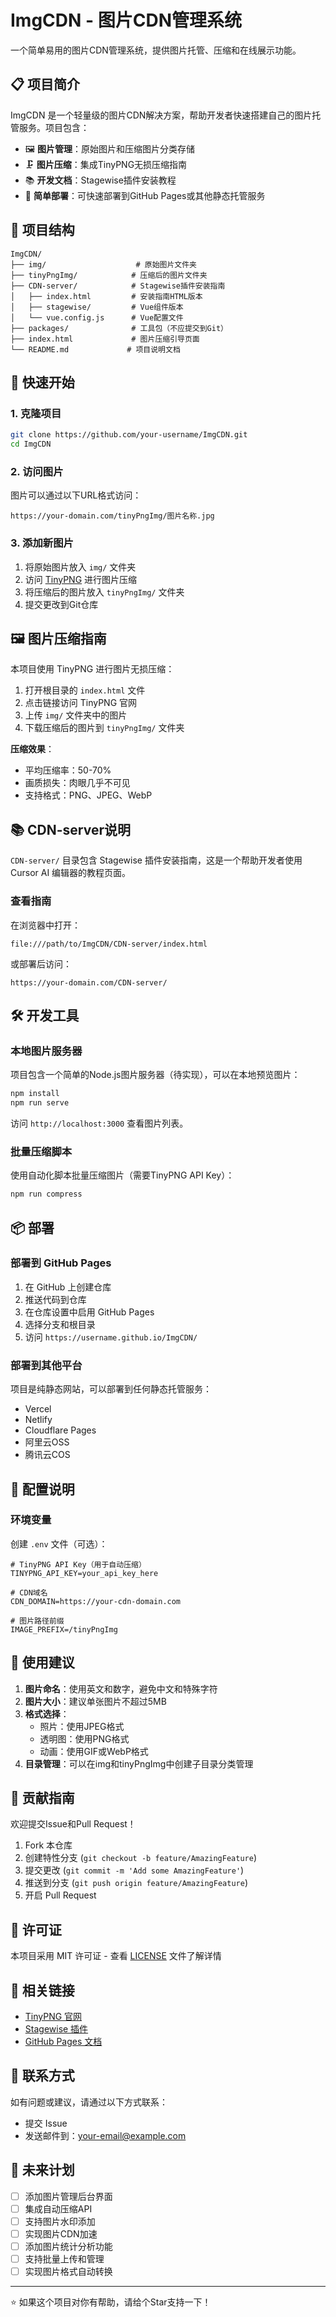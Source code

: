 # ImgCDN - 图片CDN管理系统

一个简单易用的图片CDN管理系统，提供图片托管、压缩和在线展示功能。

## 📋 项目简介

ImgCDN 是一个轻量级的图片CDN解决方案，帮助开发者快速搭建自己的图片托管服务。项目包含：

- 🖼️ **图片管理**：原始图片和压缩图片分类存储
- 🗜️ **图片压缩**：集成TinyPNG无损压缩指南
- 📚 **开发文档**：Stagewise插件安装教程
- 🚀 **简单部署**：可快速部署到GitHub Pages或其他静态托管服务

## 📁 项目结构

```
ImgCDN/
├── img/                    # 原始图片文件夹
├── tinyPngImg/            # 压缩后的图片文件夹
├── CDN-server/            # Stagewise插件安装指南
│   ├── index.html         # 安装指南HTML版本
│   ├── stagewise/         # Vue组件版本
│   └── vue.config.js      # Vue配置文件
├── packages/              # 工具包（不应提交到Git）
├── index.html             # 图片压缩引导页面
└── README.md             # 项目说明文档
```

## 🚀 快速开始

### 1. 克隆项目

```bash
git clone https://github.com/your-username/ImgCDN.git
cd ImgCDN
```

### 2. 访问图片

图片可以通过以下URL格式访问：

```
https://your-domain.com/tinyPngImg/图片名称.jpg
```

### 3. 添加新图片

1. 将原始图片放入 `img/` 文件夹
2. 访问 [TinyPNG](https://tinypng.com/) 进行图片压缩
3. 将压缩后的图片放入 `tinyPngImg/` 文件夹
4. 提交更改到Git仓库

## 🖼️ 图片压缩指南

本项目使用 TinyPNG 进行图片无损压缩：

1. 打开根目录的 `index.html` 文件
2. 点击链接访问 TinyPNG 官网
3. 上传 `img/` 文件夹中的图片
4. 下载压缩后的图片到 `tinyPngImg/` 文件夹

**压缩效果**：
- 平均压缩率：50-70%
- 画质损失：肉眼几乎不可见
- 支持格式：PNG、JPEG、WebP

## 📚 CDN-server说明

`CDN-server/` 目录包含 Stagewise 插件安装指南，这是一个帮助开发者使用 Cursor AI 编辑器的教程页面。

### 查看指南

在浏览器中打开：
```
file:///path/to/ImgCDN/CDN-server/index.html
```

或部署后访问：
```
https://your-domain.com/CDN-server/
```

## 🛠️ 开发工具

### 本地图片服务器

项目包含一个简单的Node.js图片服务器（待实现），可以在本地预览图片：

```bash
npm install
npm run serve
```

访问 `http://localhost:3000` 查看图片列表。

### 批量压缩脚本

使用自动化脚本批量压缩图片（需要TinyPNG API Key）：

```bash
npm run compress
```

## 📦 部署

### 部署到 GitHub Pages

1. 在 GitHub 上创建仓库
2. 推送代码到仓库
3. 在仓库设置中启用 GitHub Pages
4. 选择分支和根目录
5. 访问 `https://username.github.io/ImgCDN/`

### 部署到其他平台

项目是纯静态网站，可以部署到任何静态托管服务：

- Vercel
- Netlify
- Cloudflare Pages
- 阿里云OSS
- 腾讯云COS

## 🔧 配置说明

### 环境变量

创建 `.env` 文件（可选）：

```env
# TinyPNG API Key（用于自动压缩）
TINYPNG_API_KEY=your_api_key_here

# CDN域名
CDN_DOMAIN=https://your-cdn-domain.com

# 图片路径前缀
IMAGE_PREFIX=/tinyPngImg
```

## 📝 使用建议

1. **图片命名**：使用英文和数字，避免中文和特殊字符
2. **图片大小**：建议单张图片不超过5MB
3. **格式选择**：
   - 照片：使用JPEG格式
   - 透明图：使用PNG格式
   - 动画：使用GIF或WebP格式
4. **目录管理**：可以在img和tinyPngImg中创建子目录分类管理

## 🤝 贡献指南

欢迎提交Issue和Pull Request！

1. Fork 本仓库
2. 创建特性分支 (`git checkout -b feature/AmazingFeature`)
3. 提交更改 (`git commit -m 'Add some AmazingFeature'`)
4. 推送到分支 (`git push origin feature/AmazingFeature`)
5. 开启 Pull Request

## 📄 许可证

本项目采用 MIT 许可证 - 查看 [LICENSE](LICENSE) 文件了解详情

## 🔗 相关链接

- [TinyPNG 官网](https://tinypng.com/)
- [Stagewise 插件](https://marketplace.visualstudio.com/items?itemName=stagewise)
- [GitHub Pages 文档](https://pages.github.com/)

## 📧 联系方式

如有问题或建议，请通过以下方式联系：

- 提交 Issue
- 发送邮件到：your-email@example.com

## 🎯 未来计划

- [ ] 添加图片管理后台界面
- [ ] 集成自动压缩API
- [ ] 支持图片水印添加
- [ ] 实现图片CDN加速
- [ ] 添加图片统计分析功能
- [ ] 支持批量上传和管理
- [ ] 实现图片格式自动转换

---

⭐ 如果这个项目对你有帮助，请给个Star支持一下！

